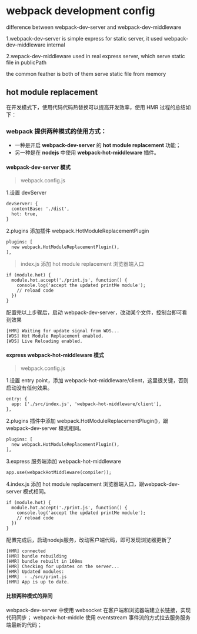 # webpack development config

difference between webpack-dev-server and webpack-dev-middleware

1.webpack-dev-server is simple express for static server, it used webpack-dev-middleware internal

2.wepack-dev-middleware used in real express server, which serve static file in publicPath

the common feather is both of them serve static file from memory

## hot module replacement

在开发模式下，使用代码代码热替换可以提高开发效率，使用 HMR 过程的总结如下：

### webpack 提供两种模式的使用方式：

- 一种是开启 **webpack-dev-server** 的 **hot module replacement** 功能；
- 另一种是在 **nodejs** 中使用 **webpack-hot-middleware** 插件。

#### webpack-dev-server 模式
> webpack.config.js

1.设置 devServer
```
devServer: {
  contentBase: './dist',
  hot: true,
}
```

2.plugins 添加插件 webpack.HotModuleReplacementPlugin

```
plugins: [
  new webpack.HotModuleReplacementPlugin(),
],
```

> index.js 添加 hot module replacement 浏览器端入口

```
if (module.hot) {
  module.hot.accept('./print.js', function() {
    console.log('accept the updated printMe module');
    // reload code
  })
}
```
配置完以上步骤后，启动 webpack-dev-server，改动某个文件，控制台即可看到效果

```
[HMR] Waiting for update signal from WDS...
[WDS] Hot Module Replacement enabled.
[WDS] Live Reloading enabled.
```

#### express webpack-hot-middleware 模式

> webpack.config.js

1.设置 entry point，添加 webpack-hot-middleware/client，这里很关键，否则启动没有任何效果。

```
entry: {
  app: ['./src/index.js', 'webpack-hot-middleware/client'],
},
```

2.plugins 插件中添加 webpack.HotModuleReplacementPlugin()，跟webpack-dev-server 模式相同。

```
plugins: [
  new webpack.HotModuleReplacementPlugin(),
],
```

3.express 服务端添加 webpack-hot-middleware
```
app.use(webpackHotMiddleware(compiler));
```

4.index.js 添加 hot module replacement 浏览器端入口，跟webpack-dev-server 模式相同。

```
if (module.hot) {
  module.hot.accept('./print.js', function() {
    console.log('accept the updated printMe module');
    // reload code
  })
}
```

配置完成后，启动nodejs服务，改动客户端代码，即可发现浏览器更新了
```
[HMR] connected
[HMR] bundle rebuilding
[HMR] bundle rebuilt in 109ms
[HMR] Checking for updates on the server...
[HMR] Updated modules:
[HMR]  - ./src/print.js
[HMR] App is up to date.
```


#### 比较两种模式的异同
webpack-dev-server 中使用 websocket 在客户端和浏览器端建立长链接，实现代码同步；
webpack-hot-middle 使用 eventstream 事件流的方式拉去服务服务端最新的代码；


